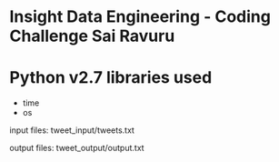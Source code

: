 Insight Data Engineering - Coding Challenge
Sai Ravuru
===========================================================

# Python v2.7 libraries used
- time
- os

input files:
tweet_input/tweets.txt

output files:
tweet_output/output.txt